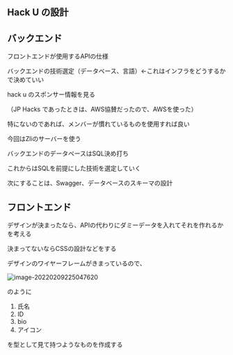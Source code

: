 ## Hack U の設計





## バックエンド

フロントエンドが使用するAPIの仕様

バックエンドの技術選定（データベース、言語）←これはインフラをどうするかで決めていい



hack u のスポンサー情報を見る

（JP Hacks であったときは、AWS協賛だったので、AWSを使った）



特にないのであれば、メンバーが慣れているものを使用すれば良い

今回はZliのサーバーを使う



バックエンドのデータベースはSQL決め打ち

これからはSQLを前提にした技術を選定していく



次にすることは、Swagger、データベースのスキーマの設計





## フロントエンド

デザインが決まったなら、APIの代わりにダミーデータを入れてそれを作れるかを考える

決まってないならCSSの設計などをする



デザインのワイヤーフレームがきまっているので、

![image-20220209225047620](C:\Users\matum\AppData\Roaming\Typora\typora-user-images\image-20220209225047620.png)

のように

1. 氏名
2. ID
3. bio
4. アイコン

を型として見て持つようなものを作成する